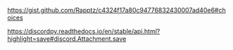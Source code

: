 https://gist.github.com/Rapptz/c4324f17a80c94776832430007ad40e6#choices

https://discordpy.readthedocs.io/en/stable/api.html?highlight=save#discord.Attachment.save

